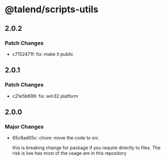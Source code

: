 # @talend/scripts-utils

## 2.0.2

### Patch Changes

- c7152471f: fix: make it public

## 2.0.1

### Patch Changes

- c21e5b699: fix: win32 platform

## 2.0.0

### Major Changes

- 65c8ad05c: chore: move the code to src

  this is breaking change for package if you require directly to files. The risk is low has most of the usage are in this repository
